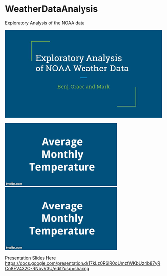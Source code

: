 # WeatherDataAnalysis

Exploratory Analysis of the NOAA data

![](title.jpg)

![](temperature.gif)
![](precipitation.gif)

Presentation Slides Here
https://docs.google.com/presentation/d/17kLz0R6lR0oUmzfWKbUz4b87yRCo8EV432C-RNbvV3U/edit?usp=sharing